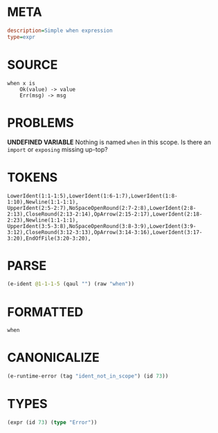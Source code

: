 # META
~~~ini
description=Simple when expression
type=expr
~~~
# SOURCE
~~~roc
when x is
    Ok(value) -> value
    Err(msg) -> msg
~~~
# PROBLEMS
**UNDEFINED VARIABLE**
Nothing is named `when` in this scope.
Is there an `import` or `exposing` missing up-top?

# TOKENS
~~~zig
LowerIdent(1:1-1:5),LowerIdent(1:6-1:7),LowerIdent(1:8-1:10),Newline(1:1-1:1),
UpperIdent(2:5-2:7),NoSpaceOpenRound(2:7-2:8),LowerIdent(2:8-2:13),CloseRound(2:13-2:14),OpArrow(2:15-2:17),LowerIdent(2:18-2:23),Newline(1:1-1:1),
UpperIdent(3:5-3:8),NoSpaceOpenRound(3:8-3:9),LowerIdent(3:9-3:12),CloseRound(3:12-3:13),OpArrow(3:14-3:16),LowerIdent(3:17-3:20),EndOfFile(3:20-3:20),
~~~
# PARSE
~~~clojure
(e-ident @1-1-1-5 (qaul "") (raw "when"))
~~~
# FORMATTED
~~~roc
when
~~~
# CANONICALIZE
~~~clojure
(e-runtime-error (tag "ident_not_in_scope") (id 73))
~~~
# TYPES
~~~clojure
(expr (id 73) (type "Error"))
~~~
